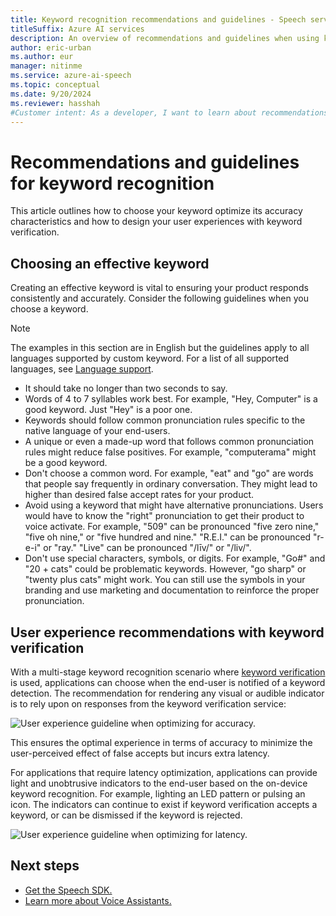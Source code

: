 ```yaml
---
title: Keyword recognition recommendations and guidelines - Speech service
titleSuffix: Azure AI services
description: An overview of recommendations and guidelines when using keyword recognition.
author: eric-urban
ms.author: eur
manager: nitinme
ms.service: azure-ai-speech
ms.topic: conceptual
ms.date: 9/20/2024
ms.reviewer: hasshah
#Customer intent: As a developer, I want to learn about recommendations and guidelines for keyword recognition with the Speech service.
---
```


# Recommendations and guidelines for keyword recognition

This article outlines how to choose your keyword optimize its accuracy characteristics and how to design your user experiences with keyword verification. 

## Choosing an effective keyword

Creating an effective keyword is vital to ensuring your product responds consistently and accurately. Consider the following guidelines when you choose a keyword.

> [!NOTE]
> The examples in this section are in English but the guidelines apply to all languages supported by custom keyword. For a list of all supported languages, see [Language support](language-support.md?tabs=custom-keyword).

- It should take no longer than two seconds to say.
- Words of 4 to 7 syllables work best. For example, "Hey, Computer" is a good keyword. Just "Hey" is a poor one.
- Keywords should follow common pronunciation rules specific to the native language of your end-users.
- A unique or even a made-up word that follows common pronunciation rules might reduce false positives. For example, "computerama" might be a good keyword.
- Don't choose a common word. For example, "eat" and "go" are words that people say frequently in ordinary conversation. They might lead to higher than desired false accept rates for your product.
- Avoid using a keyword that might have alternative pronunciations. Users would have to know the "right" pronunciation to get their product to voice activate. For example, "509" can be pronounced "five zero nine," "five oh nine," or "five hundred and nine." "R.E.I." can be pronounced "r-e-i" or "ray." "Live" can be pronounced "/līv/" or "/liv/".
- Don't use special characters, symbols, or digits. For example, "Go#" and "20 + cats" could be problematic keywords. However, "go sharp" or "twenty plus cats" might work. You can still use the symbols in your branding and use marketing and documentation to reinforce the proper pronunciation.


## User experience recommendations with keyword verification

With a multi-stage keyword recognition scenario where [keyword verification](keyword-recognition-overview.md#keyword-verification) is used, applications can choose when the end-user is notified of a keyword detection. The recommendation for rendering any visual or audible indicator is to rely upon on responses from the keyword verification service:

![User experience guideline when optimizing for accuracy.](media/custom-keyword/kw-verification-ux-accuracy.png)

This ensures the optimal experience in terms of accuracy to minimize the user-perceived effect of false accepts but incurs extra latency.

For applications that require latency optimization, applications can provide light and unobtrusive indicators to the end-user based on the on-device keyword recognition. For example, lighting an LED pattern or pulsing an icon. The indicators can continue to exist if keyword verification accepts a keyword, or can be dismissed if the keyword is rejected.

![User experience guideline when optimizing for latency.](media/custom-keyword/kw-verification-ux-latency.png)

## Next steps

* [Get the Speech SDK.](speech-sdk.md)
* [Learn more about Voice Assistants.](voice-assistants.md)
